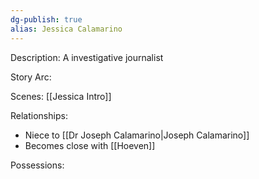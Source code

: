 ```yaml
---
dg-publish: true
alias: Jessica Calamarino
---
```

Description:
A investigative journalist

Story Arc:

Scenes:
[[Jessica Intro]]

Relationships:
- Niece to [[Dr Joseph Calamarino|Joseph Calamarino]]
- Becomes close with [[Hoeven]]


Possessions: